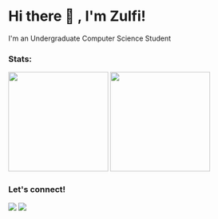 # Hi there 👋 , I'm Zulfi!
I'm an Undergraduate Computer Science Student 
<!--
### Tools:
<p>
    <img src="https://img.shields.io/badge/Language-Python-blue?&logo=python" />
    <img src="https://img.shields.io/badge/Text%20Editor-Visual%20Studio%20Code-blue?&logo=visual%20studio%20code&logoColor=blue" />
</p>
-->
### Stats:

<!--
<details>
 <summary><strong>What i am learning/working on these days</strong></summary>
    - 🔭 I’m currently 3rd Semester </br>
    - 🌱 I’m currently learning Python and JavaScript</br>
    - 👯 I’m looking to collaborate on Website Project. </br>
    - 🤔 I’m looking for help with master of programming. hehe </br>
    - 💬 Ask me about anything.</br>
    - 📫 How to reach me: <a href="mailto:zulfi.fazhar12@gmail.com">Email me!</a>  </br>
    - 😄 Pronouns: He/Him </br>
    - ⚡ Fun fact: ... </br>
</details>
-->
<p>
    <img src="https://github-readme-stats.vercel.app/api?username=zulfifazhar&show_icons=true&rank_icon=github&theme=default" height=200/>
    <img src="https://github-readme-stats.vercel.app/api/top-langs/?username=zulfifazhar&layout=compact" height=200/>
</p>

### Let's connect!
<p>
    <a href="https://www.linkedin.com/in/zulfi-fadilah-azhar/" target="blank"><img src="https://img.shields.io/badge/Zulfi_Fadilah_Azhar-30302f?style=flat&logo=linkedin" /></a>
    <a href="https://medium.com/@zulfi.fazhar12" target="blank"><img src="https://img.shields.io/badge/Zulfi_Fadilah_Azhar-30302f?style=flat&logo=medium" /></a>
</p>

<!--
**ZulfiFazhar/ZulfiFazhar** is a ✨ _special_ ✨ repository because its `README.md` (this file) appears on your GitHub profile.

Here are some ideas to get you started:

- 🔭 I’m currently working on ...
- 🌱 I’m currently learning ...
- 👯 I’m looking to collaborate on ...
- 🤔 I’m looking for help with ...
- 💬 Ask me about ...
- 📫 How to reach me: ...
- 😄 Pronouns: ...
- ⚡ Fun fact: ...
-->
